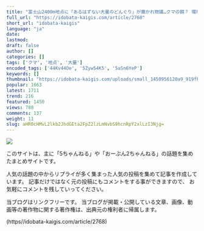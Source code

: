 ```yaml
---
title: "富士山2400m地点に「あるはずない大量のどんぐり」が撒かれ物議…クマの餌？ 環境省「生態系の乱れを招くのでやめて」"
full_url: "https://idobata-kaigis.com/article/2768"
short_url: "idobata-kaigis"
language: "ja"
date: 
lastmod: 
draft: false
author: []
categories: []
tags: ['クマ', '地点', '大量']
encoded_tags: ['44Kv44Oe', '5Zyw54K5', '5aSn6YeP']
keywords: []
thumbnail: "https://idobata-kaigis.com/uploads/small_1450956120a9_919fb2cd73.jpg"
popular: 1663
latest: 1711
trend: 216
featured: 1450
views: 780
comments: 137
weight: 11
slug: aHR0cHMvL2lkb2JhdGEta2FpZ2lzLmNvbS9hcnRpY2xlLzI3Njg=
---
```


![](https://idobata-kaigis.com/uploads/small_1450956120a9_919fb2cd73.jpg)

<div><p class=''>このサイトは、主に「5ちゃんねる」や「おーぷん2ちゃんねる」の話題を集めたまとめサイトです。</p><p>人気の話題の中からリプライが多く集まった人気の投稿を集めて記事を作成しています。 記事だけではなく元の投稿にもコメントをする事ができますので、 お気軽にコメントを残していってください。</p><p class=''>当ブログはリンクフリーです。 当ブログが掲載・公開している文章、画像、動画等の著作物に関する著作権は、出典元の権利者に帰属します。</p></div>

(https//idobata-kaigis.com/article/2768)
